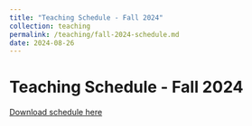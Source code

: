 ```yaml
---
title: "Teaching Schedule - Fall 2024"
collection: teaching
permalink: /teaching/fall-2024-schedule.md
date: 2024-08-26
---
```


# Teaching Schedule - Fall 2024

[Download schedule here](http://atalafha.github.io/files/teaching_schedule.pdf)
